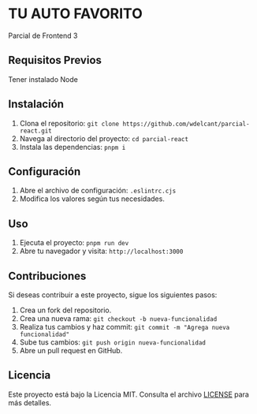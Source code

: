 # TU AUTO FAVORITO

Parcial de Frontend 3

## Requisitos Previos

Tener instalado Node

## Instalación

1. Clona el repositorio: `git clone https://github.com/wdelcant/parcial-react.git`
2. Navega al directorio del proyecto: `cd parcial-react`
3. Instala las dependencias: `pnpm i`

## Configuración

1. Abre el archivo de configuración: `.eslintrc.cjs`
2. Modifica los valores según tus necesidades.

## Uso

1. Ejecuta el proyecto: `pnpm run dev`
2. Abre tu navegador y visita: `http://localhost:3000`

## Contribuciones

Si deseas contribuir a este proyecto, sigue los siguientes pasos:

1. Crea un fork del repositorio.
2. Crea una nueva rama: `git checkout -b nueva-funcionalidad`
3. Realiza tus cambios y haz commit: `git commit -m "Agrega nueva funcionalidad"`
4. Sube tus cambios: `git push origin nueva-funcionalidad`
5. Abre un pull request en GitHub.

## Licencia

Este proyecto está bajo la Licencia MIT. Consulta el archivo [LICENSE](LICENSE) para más detalles.
